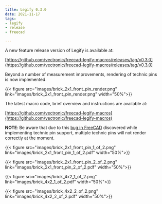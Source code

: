 ```yaml
---
title: Legify 0.3.0
date: 2021-11-17
tags: 
- legify
- release
- freecad

---
```


A new feature release version of Legify is available at:

[https://github.com/vectronic/freecad-legify-macros/releases/tag/v0.3.0](https://github.com/vectronic/freecad-legify-macros/releases/tag/v0.3.0)

Beyond a number of measurement improvements, rendering of technic pins is now implemented.

{{< figure src="images/brick_2x1_front_pin_render.png" link="images/brick_2x1_front_pin_render.png" width="50%">}}

<!--more-->

The latest macro code, brief overview and instructions are available at: 

[https://github.com/vectronic/freecad-legify-macros](https://github.com/vectronic/freecad-legify-macros)

**NOTE**: Be aware that due to this [bug in FreeCAD](https://tracker.freecad.org/view.php?id=4781) discovered while implementing technic pin support,
multiple technic pins will not render correctly at the moment.

{{< figure src="images/brick_2x1_front_pin_1_of_2.png" link="images/brick_2x1_front_pin_1_of_2.pdf" width="50%">}}

{{< figure src="images/brick_2x1_front_pin_2_of_2.png" link="images/brick_2x1_front_pin_2_of_2.pdf" width="50%">}}

{{< figure src="images/brick_4x2_1_of_2.png" link="images/brick_4x2_1_of_2.pdf" width="50%">}}

{{< figure src="images/brick_4x2_2_of_2.png" link="images/brick_4x2_2_of_2.pdf" width="50%">}}

